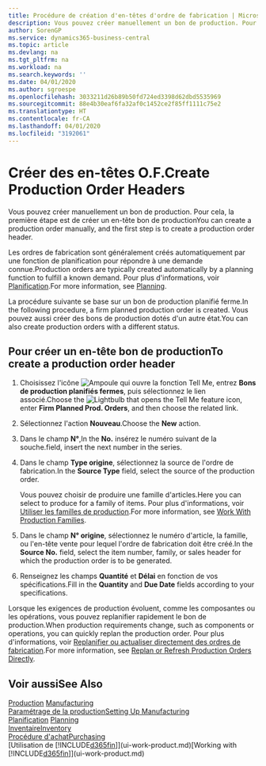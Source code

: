 ```yaml
---
title: Procédure de création d'en-têtes d'ordre de fabrication | Microsoft Docs
description: Vous pouvez créer manuellement un bon de production. Pour cela, la première étape est de créer un en-tête bon de production
author: SorenGP
ms.service: dynamics365-business-central
ms.topic: article
ms.devlang: na
ms.tgt_pltfrm: na
ms.workload: na
ms.search.keywords: ''
ms.date: 04/01/2020
ms.author: sgroespe
ms.openlocfilehash: 3033211d26b89b50fd724ed3398d62dbd5535969
ms.sourcegitcommit: 88e4b30eaf6fa32af0c1452ce2f85ff1111c75e2
ms.translationtype: HT
ms.contentlocale: fr-CA
ms.lasthandoff: 04/01/2020
ms.locfileid: "3192061"
---
```

# <a name="create-production-order-headers"></a><span data-ttu-id="7a333-103">Créer des en-têtes O.F.</span><span class="sxs-lookup"><span data-stu-id="7a333-103">Create Production Order Headers</span></span>
<span data-ttu-id="7a333-104">Vous pouvez créer manuellement un bon de production. Pour cela, la première étape est de créer un en-tête bon de production</span><span class="sxs-lookup"><span data-stu-id="7a333-104">You can create a production order manually, and the first step is to create a production order header.</span></span>

<span data-ttu-id="7a333-105">Les ordres de fabrication sont généralement créés automatiquement par une fonction de planification pour répondre à une demande connue.</span><span class="sxs-lookup"><span data-stu-id="7a333-105">Production orders are typically created automatically by a planning function to fulfill a known demand.</span></span> <span data-ttu-id="7a333-106">Pour plus d'informations, voir [Planification](production-planning.md).</span><span class="sxs-lookup"><span data-stu-id="7a333-106">For more information, see [Planning](production-planning.md).</span></span>   

<span data-ttu-id="7a333-107">La procédure suivante se base sur un bon de production planifié ferme.</span><span class="sxs-lookup"><span data-stu-id="7a333-107">In the following procedure, a firm planned production order is created.</span></span> <span data-ttu-id="7a333-108">Vous pouvez aussi créer des bons de production dotés d'un autre état.</span><span class="sxs-lookup"><span data-stu-id="7a333-108">You can also create production orders with a different status.</span></span>  

## <a name="to-create-a-production-order-header"></a><span data-ttu-id="7a333-109">Pour créer un en-tête bon de production</span><span class="sxs-lookup"><span data-stu-id="7a333-109">To create a production order header</span></span>  
1.  <span data-ttu-id="7a333-110">Choisissez l'icône ![Ampoule qui ouvre la fonction Tell Me](media/ui-search/search_small.png "Dites-moi ce que vous voulez faire"), entrez **Bons de production planifiés fermes**, puis sélectionnez le lien associé.</span><span class="sxs-lookup"><span data-stu-id="7a333-110">Choose the ![Lightbulb that opens the Tell Me feature](media/ui-search/search_small.png "Tell me what you want to do") icon, enter **Firm Planned Prod. Orders**, and then choose the related link.</span></span>  
2.  <span data-ttu-id="7a333-111">Sélectionnez l'action **Nouveau**.</span><span class="sxs-lookup"><span data-stu-id="7a333-111">Choose the **New** action.</span></span>  
3.  <span data-ttu-id="7a333-112">Dans le champ **N°**,</span><span class="sxs-lookup"><span data-stu-id="7a333-112">In the **No.**</span></span> <span data-ttu-id="7a333-113">insérez le numéro suivant de la souche.</span><span class="sxs-lookup"><span data-stu-id="7a333-113">field, insert the next number in the series.</span></span>  
4.  <span data-ttu-id="7a333-114">Dans le champ **Type origine**, sélectionnez la source de l'ordre de fabrication.</span><span class="sxs-lookup"><span data-stu-id="7a333-114">In the **Source Type** field, select the source of the production order.</span></span>

    <span data-ttu-id="7a333-115">Vous pouvez choisir de produire une famille d'articles.</span><span class="sxs-lookup"><span data-stu-id="7a333-115">Here you can select to produce for a family of items.</span></span> <span data-ttu-id="7a333-116">Pour plus d'informations, voir [Utiliser les familles de production](production-how-work-family.md).</span><span class="sxs-lookup"><span data-stu-id="7a333-116">For more information, see [Work With Production Families](production-how-work-family.md).</span></span>
5.  <span data-ttu-id="7a333-117">Dans le champ **N° origine**, sélectionnez le numéro d'article, la famille, ou l'en-tête vente pour lequel l'ordre de fabrication doit être créé.</span><span class="sxs-lookup"><span data-stu-id="7a333-117">In the **Source No.** field, select the item number, family, or sales header for which the production order is to be generated.</span></span>  
6.  <span data-ttu-id="7a333-118">Renseignez les champs **Quantité** et **Délai** en fonction de vos spécifications.</span><span class="sxs-lookup"><span data-stu-id="7a333-118">Fill in the **Quantity** and **Due Date** fields according to your specifications.</span></span>  

<span data-ttu-id="7a333-119">Lorsque les exigences de production évoluent, comme les composantes ou les opérations, vous pouvez replanifier rapidement le bon de production.</span><span class="sxs-lookup"><span data-stu-id="7a333-119">When production requirements change, such as components or operations, you can quickly replan the production order.</span></span> <span data-ttu-id="7a333-120">Pour plus d'informations, voir [Replanifier ou actualiser directement des ordres de fabrication](production-how-to-replan-refresh-production-orders.md).</span><span class="sxs-lookup"><span data-stu-id="7a333-120">For more information, see [Replan or Refresh Production Orders Directly](production-how-to-replan-refresh-production-orders.md).</span></span> 

## <a name="see-also"></a><span data-ttu-id="7a333-121">Voir aussi</span><span class="sxs-lookup"><span data-stu-id="7a333-121">See Also</span></span>  
<span data-ttu-id="7a333-122">[Production](production-manage-manufacturing.md)  </span><span class="sxs-lookup"><span data-stu-id="7a333-122">[Manufacturing](production-manage-manufacturing.md)  </span></span>  
[<span data-ttu-id="7a333-123">Paramétrage de la production</span><span class="sxs-lookup"><span data-stu-id="7a333-123">Setting Up Manufacturing</span></span>](production-configure-production-processes.md)  
<span data-ttu-id="7a333-124">[Planification](production-planning.md)    </span><span class="sxs-lookup"><span data-stu-id="7a333-124">[Planning](production-planning.md)    </span></span>  
[<span data-ttu-id="7a333-125">Inventaire</span><span class="sxs-lookup"><span data-stu-id="7a333-125">Inventory</span></span>](inventory-manage-inventory.md)  
[<span data-ttu-id="7a333-126">Procédure d'achat</span><span class="sxs-lookup"><span data-stu-id="7a333-126">Purchasing</span></span>](purchasing-manage-purchasing.md)  
<span data-ttu-id="7a333-127">[Utilisation de [!INCLUDE[d365fin](includes/d365fin_md.md)]](ui-work-product.md)</span><span class="sxs-lookup"><span data-stu-id="7a333-127">[Working with [!INCLUDE[d365fin](includes/d365fin_md.md)]](ui-work-product.md)</span></span>
